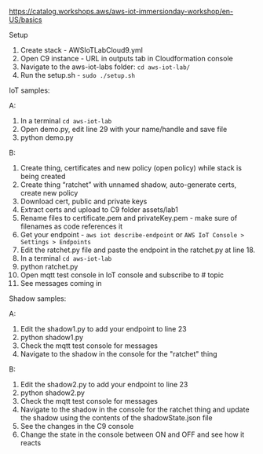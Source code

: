 https://catalog.workshops.aws/aws-iot-immersionday-workshop/en-US/basics

Setup
1. Create stack - AWSIoTLabCloud9.yml 
2. Open C9 instance - URL in outputs tab in Cloudformation console
3. Navigate to the aws-iot-labs folder: `cd aws-iot-lab/`
4. Run the setup.sh - `sudo ./setup.sh`

IoT samples:

A:
1. In a terminal `cd aws-iot-lab`
2. Open demo.py, edit line 29 with your name/handle and save file
2. python demo.py

B:
1. Create thing, certificates and new policy (open policy) while stack is being created
2. Create thing “ratchet” with unnamed shadow, auto-generate certs, create new policy
3. Download cert, public and private keys
4. Extract certs and upload to C9 folder assets/lab1
5. Rename files to certificate.pem and privateKey.pem - make sure of filenames as code references it
6. Get your endpoint - `aws iot describe-endpoint` or `AWS IoT Console > Settings > Endpoints` 
7. Edit the ratchet.py file and paste the endpoint in the ratchet.py at line 18.
8. In a terminal `cd aws-iot-lab`
9. python ratchet.py
10. Open mqtt test console in IoT console and subscribe to # topic
11. See messages coming in

Shadow samples:

A:
1. Edit the shadow1.py to add your endpoint to line 23
2. python shadow1.py
3. Check the mqtt test console for messages 
4. Navigate to the shadow in the console for the "ratchet" thing

B:
1. Edit the shadow2.py to add your endpoint to line 23
2. python shadow2.py
3. Check the mqtt test console for messages 
4. Navigate to the shadow in the console for the ratchet thing and update the shadow using the contents of the shadowState.json file
5. See the changes in the C9 console
6. Change the state in the console between ON and OFF and see how it reacts
